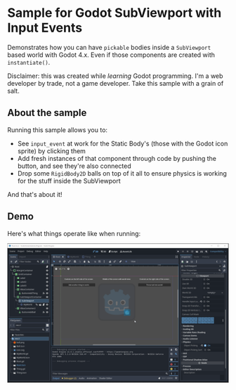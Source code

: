 # Sample for Godot SubViewport with Input Events

Demonstrates how you can have `pickable` bodies inside a `SubViewport` based world with Godot 4.x.
Even if those components are created with `instantiate()`.

Disclaimer: this was created while _learning_ Godot programming.
I'm a web developer by trade, not a game developer.
Take this sample with a grain of salt.

## About the sample

Running this sample allows you to:

- See `input_event` at work for the Static Body's (those with the Godot icon sprite) by clicking them
- Add fresh instances of that component through code by pushing the button, and see they're also connected
- Drop some `RigidBody2D` balls on top of it all to ensure physics is working for the stuff inside the SubViewport

And that's about it!

## Demo

Here's what things operate like when running:

![demo-001.gif](demo-001.gif)
